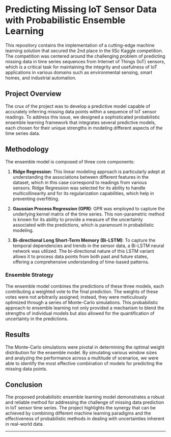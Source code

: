 # Predicting Missing IoT Sensor Data with Probabilistic Ensemble Learning

This repository contains the implementation of a cutting-edge machine learning solution that secured the 2nd place in the IISc Kaggle competition. The competition was centered around the challenging problem of predicting missing data in time series sequences from Internet of Things (IoT) sensors, which is a critical task for maintaining the integrity and usefulness of IoT applications in various domains such as environmental sensing, smart homes, and industrial automation.

## Project Overview

The crux of the project was to develop a predictive model capable of accurately inferring missing data points within a sequence of IoT sensor readings. To address this issue, we designed a sophisticated probabilistic ensemble learning framework that integrates several predictive models, each chosen for their unique strengths in modeling different aspects of the time series data.

## Methodology

The ensemble model is composed of three core components:

1. **Ridge Regression**: This linear modeling approach is particularly adept at understanding the associations between different features in the dataset, which in this case correspond to readings from various sensors. Ridge Regression was selected for its ability to handle multicollinearity and for its regularization capabilities, which help in preventing overfitting.

2. **Gaussian Process Regression (GPR)**: GPR was employed to capture the underlying kernel matrix of the time series. This non-parametric method is known for its ability to provide a measure of the uncertainty associated with the predictions, which is paramount in probabilistic modeling.

3. **Bi-directional Long Short-Term Memory (Bi-LSTM)**: To capture the temporal dependencies and trends in the sensor data, a Bi-LSTM neural network was utilized. The bi-directional nature of this LSTM variant allows it to process data points from both past and future states, offering a comprehensive understanding of time-based patterns.

### Ensemble Strategy

The ensemble model combines the predictions of these three models, each contributing a weighted vote to the final prediction. The weights of these votes were not arbitrarily assigned; instead, they were meticulously optimized through a series of Monte-Carlo simulations. This probabilistic approach to ensemble learning not only provided a mechanism to blend the strengths of individual models but also allowed for the quantification of uncertainty in the predictions.

## Results

The Monte-Carlo simulations were pivotal in determining the optimal weight distribution for the ensemble model. By simulating various window sizes and analyzing the performance across a multitude of scenarios, we were able to identify the most effective combination of models for predicting the missing data points.

## Conclusion

The proposed probabilistic ensemble learning model demonstrates a robust and reliable method for addressing the challenge of missing data prediction in IoT sensor time series. The project highlights the synergy that can be achieved by combining different machine learning paradigms and the effectiveness of probabilistic methods in dealing with uncertainties inherent in real-world data.

---

